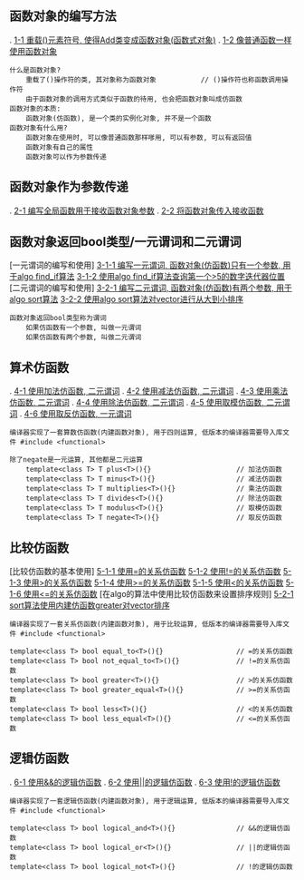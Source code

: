 ## 函数对象的编写方法
.   [1-1 重载()元素符号, 使得Add类变成函数对象(函数式对象)](./_01_createFuncObject/_01_createFuncObject.cpp)
.   [1-2 像普通函数一样使用函数对象](./_01_createFuncObject/_01_createFuncObject.cpp)


    什么是函数对象?
        重载了()操作符的类, 其对象称为函数对象           // ()操作符也称函数调用操作符
        由于函数对象的调用方式类似于函数的待用, 也会把函数对象叫成仿函数
    函数对象的本质:    
        函数对象(仿函数), 是一个类的实例化对象, 并不是一个函数
    函数对象有什么用?
        函数对象在使用时, 可以像普通函数那样嗲用, 可以有参数, 可以有返回值
        函数对象有自己的属性
        函数对象可以作为参数传递

## 函数对象作为参数传递
.   [2-1 编写全局函数用于接收函数对象参数](./_02_funcObjectAsParam/_01_funcObjectAsParam.cpp)
.   [2-2 将函数对象传入接收函数](./_02_funcObjectAsParam/_01_funcObjectAsParam.cpp)

## 函数对象返回bool类型/一元谓词和二元谓词
[一元谓词的编写和使用]
    [3-1-1 编写一元谓词, 函数对象(仿函数)只有一个参数, 用于algo find_if算法](./_03_funcObjectReturnBool/_01_onePredicateAndTwoPredicate.cpp)
    [3-1-2 使用algo find_if算法查询第一个>5的数字迭代器位置](./_03_funcObjectReturnBool/_01_onePredicateAndTwoPredicate.cpp)
[二元谓词的编写和使用]
    [3-2-1 编写二元谓词, 函数对象(仿函数)有两个参数, 用于algo sort算法](./_03_funcObjectReturnBool/_01_onePredicateAndTwoPredicate.cpp)
    [3-2-2 使用algo sort算法对vector进行从大到小排序](./_03_funcObjectReturnBool/_01_onePredicateAndTwoPredicate.cpp)

    函数对象返回bool类型称为谓词
        如果仿函数有一个参数, 叫做一元谓词
        如果仿函数有两个参数, 叫做二元谓词

## 算术仿函数
.   [4-1 使用加法仿函数, 二元谓词](./_04_arithmeticIFunctor/_01_arithmeticFunctor.cpp)
.   [4-2 使用减法仿函数, 二元谓词](./_04_arithmeticIFunctor/_01_arithmeticFunctor.cpp)
.   [4-3 使用乘法仿函数, 二元谓词](./_04_arithmeticIFunctor/_01_arithmeticFunctor.cpp)
.   [4-4 使用除法仿函数, 二元谓词](./_04_arithmeticIFunctor/_01_arithmeticFunctor.cpp)
.   [4-5 使用取模仿函数, 二元谓词](./_04_arithmeticIFunctor/_01_arithmeticFunctor.cpp)
.   [4-6 使用取反仿函数, 一元谓词](./_04_arithmeticIFunctor/_01_arithmeticFunctor.cpp)
    
    编译器实现了一套算数仿函数(内建函数对象), 用于四则运算, 低版本的编译器需要导入库文件 #include <functional>
    
    除了negate是一元运算, 其他都是二元运算
        template<class T> T plus<T>(){}                     // 加法仿函数
        template<class T> T minus<T>(){}                    // 减法仿函数
        template<class T> T multiplies<T>(){}               // 乘法仿函数
        template<class T> T divides<T>(){}                  // 除法仿函数
        template<class T> T modulus<T>(){}                  // 取模仿函数
        template<class T> T negate<T>(){}                   // 取反仿函数

## 比较仿函数
[比较仿函数的基本使用]
    [5-1-1 使用=的关系仿函数](./_05_comparsionFunctor/_01_comparsionFunctor.cpp)
    [5-1-2 使用!=的关系仿函数](./_05_comparsionFunctor/_01_comparsionFunctor.cpp)
    [5-1-3 使用>的关系仿函数](./_05_comparsionFunctor/_01_comparsionFunctor.cpp)
    [5-1-4 使用>=的关系仿函数](./_05_comparsionFunctor/_01_comparsionFunctor.cpp)
    [5-1-5 使用<的关系仿函数](./_05_comparsionFunctor/_01_comparsionFunctor.cpp)
    [5-1-6 使用<=的关系仿函数](./_05_comparsionFunctor/_01_comparsionFunctor.cpp)
[在algo的算法中使用比较仿函数来设置排序规则]
    [5-2-1 sort算法使用内建仿函数greater对vector排序](./_05_comparsionFunctor/_01_comparsionFunctor.cpp)
     
    编译器实现了一套关系仿函数(内建函数对象), 用于比较运算, 低版本的编译器需要导入库文件 #include <functional>

    template<class T> bool equal_to<T>(){}                  // =的关系仿函数
    template<class T> bool not_equal_to<T>(){}              // !=的关系仿函数
    template<class T> bool greater<T>(){}                   // >的关系仿函数
    template<class T> bool greater_equal<T>(){}             // >=的关系仿函数
    template<class T> bool less<T>(){}                      // <的关系仿函数
    template<class T> bool less_equal<T>(){}                // <=的关系仿函数


## 逻辑仿函数
.   [6-1 使用&&的逻辑仿函数](./_06_logicalFunctor/_01_logicalFunctor.cpp)
.   [6-2 使用||的逻辑仿函数](./_06_logicalFunctor/_01_logicalFunctor.cpp)
.   [6-3 使用!的逻辑仿函数](./_06_logicalFunctor/_01_logicalFunctor.cpp)

    编译器实现了一套逻辑仿函数(内建函数对象), 用于逻辑运算, 低版本的编译器需要导入库文件 #include <functional>
    
    template<class T> bool logical_and<T>(){}               // &&的逻辑仿函数
    template<class T> bool logical_or<T>(){}                // ||的逻辑仿函数
    template<class T> bool logical_not<T>(){}               // !的逻辑仿函数


    